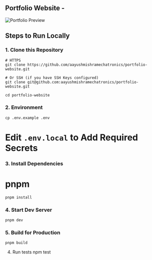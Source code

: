 ## Portfolio Website - 

![Portfolio Preview](https://res.cloudinary.com/dtunq8gr3/image/upload/t_portfolio/portfolio_hmappr)

## Steps to Run Locally 

### 1. Clone this Repository
```
# HTTPS
git clone https://github.com/aayushmishramechatronics/portfolio-website.git

# Or SSH (if you have SSH Keys configured)
git clone git@github.com:aayushmishramechatronics/portfolio-website.git

cd portfolio-website
```

### 2. Environment
```
cp .env.example .env
```
# Edit `.env.local` to Add Required Secrets

### 3. Install Dependencies
# pnpm
```
pnpm install
```

### 4. Start Dev Server
```
pnpm dev
```     

### 5. Build for Production
```
pnpm build
```

   

4. Run tests
   npm test
